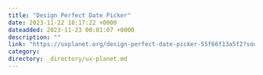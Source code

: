 ```yaml
---
title: "Design Perfect Date Picker"
date: 2023-11-22 18:17:22 +0000
dateadded: 2023-11-23 00:01:07 +0000
description: ""
link: "https://uxplanet.org/design-perfect-date-picker-55f66f13a5f2?source=rss----819cc2aaeee0---4"
category:
directory: _directory/ux-planet.md
---
```

